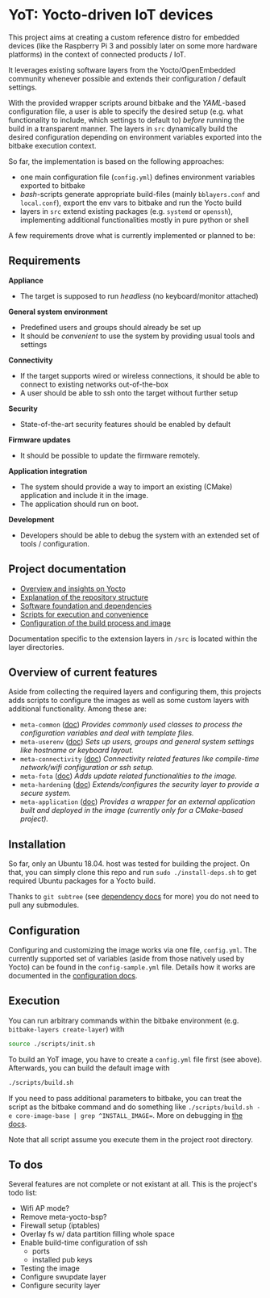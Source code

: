 # YoT: Yocto-driven IoT devices

This project aims at creating a custom reference distro for embedded devices (like the Raspberry Pi 3 
and possibly later on some more hardware platforms) in the context of connected products / IoT. 

It leverages existing software layers from the Yocto/OpenEmbedded community whenever possible and 
extends their configuration / default settings.

With the provided wrapper scripts around bitbake and the *YAML*-based configuration file, 
a user is able to specify the desired setup (e.g. what functionality to include, which settings 
to default to) *before* running the build in a transparent manner. The layers in `src` dynamically 
build the desired configuration depending on environment variables exported into the bitbake execution 
context.

So far, the implementation is based on the following approaches:
- one main configuration file (`config.yml`) defines environment variables exported to bitbake
- *bash*-scripts generate appropriate build-files (mainly `bblayers.conf` and `local.conf`), 
  export the env vars to bitbake and run the Yocto build
- layers in `src` extend existing packages (e.g. `systemd` or `openssh`), implementing 
  additional functionalities mostly in pure python or shell 

A few requirements drove what is currently implemented or planned to be:

## Requirements

**Appliance**
- The target is supposed to run *headless* (no keyboard/monitor attached)
  
**General system environment**
- Predefined users and groups should already be set up
- It should be *convenient* to use the system by providing usual tools and settings

**Connectivity**
- If the target supports wired or wireless connections, it should be able to connect to 
  existing networks out-of-the-box
- A user should be able to ssh onto the target without further setup

**Security**
- State-of-the-art security features should be enabled by default

**Firmware updates**
- It should be possible to update the firmware remotely.

**Application integration**
- The system should provide a way to import an existing (CMake) application and include it in the image.
- The application should run on boot.

**Development**
- Developers should be able to debug the system with an extended set of tools / configuration.


## Project documentation 

- [Overview and insights on Yocto](doc/yocto.md)
- [Explanation of the repository structure](doc/structure.md)
- [Software foundation and dependencies](doc/dependencies.md)
- [Scripts for execution and convenience](doc/scripts.md)
- [Configuration of the build process and image](doc/configuration.md)

Documentation specific to the extension layers in `/src` is located within the layer directories.


## Overview of current features

Aside from collecting the required layers and configuring them, this projects adds scripts to configure 
the images as well as some custom layers with additional functionality. Among these are:

- `meta-common` ([doc](src/meta-common/Readme.md))
  *Provides commonly used classes to process the configuration variables and deal with template files.*
- `meta-userenv` ([doc](src/meta-userenv/Readme.md))
  *Sets up users, groups and general system settings like hostname or keyboard layout.*
- `meta-connectivity` ([doc](src/meta-connectivity/Readme.md))
  *Connectivity related features like compile-time network/wifi configuration or ssh setup.*
- `meta-fota` ([doc](src/meta-fota/Readme.md))
  *Adds update related functionalities to the image.*
- `meta-hardening` ([doc](src/meta-hardening/Readme.md))
  *Extends/configures the security layer to provide a secure system.*
- `meta-application` ([doc](src/meta-application/Readme.md))
  *Provides a wrapper for an external application built and deployed in the image (currently only for a CMake-based project).*


## Installation

So far, only an Ubuntu 18.04. host was tested for building the project. On that, you can simply 
clone this repo and run `sudo ./install-deps.sh` to get required Ubuntu packages for a Yocto build.

Thanks to `git subtree` (see [dependency docs](doc/dependencies.md) for more) you do not need to 
pull any submodules.


## Configuration

Configuring and customizing the image works via one file, `config.yml`. The currently supported set 
of variables (aside from those natively used by Yocto) can be found in the `config-sample.yml` 
file. Details how it works are documented in the [configuration docs](doc/configuration.md).


## Execution

You can run arbitrary commands within the bitbake environment (e.g. `bitbake-layers create-layer`) with
```bash
source ./scripts/init.sh
```

To build an YoT image, you have to create a `config.yml` file first (see above). Afterwards, you can 
build the default image with
```bash
./scripts/build.sh
```

If you need to pass additional parameters to bitbake, you can treat the script as the bitbake command and 
do something like `./scripts/build.sh -e core-image-base | grep ^INSTALL_IMAGE=`. More on debugging in 
[the docs](doc/yocto-debugging.md).

Note that all script assume you execute them in the project root directory.


## To dos

Several features are not complete or not existant at all. This is the project's todo list:
- Wifi AP mode?
- Remove meta-yocto-bsp?
- Firewall setup (iptables)
- Overlay fs w/ data partition filling whole space
- Enable build-time configuration of ssh
  - ports
  - installed pub keys
- Testing the image
- Configure swupdate layer
- Configure security layer